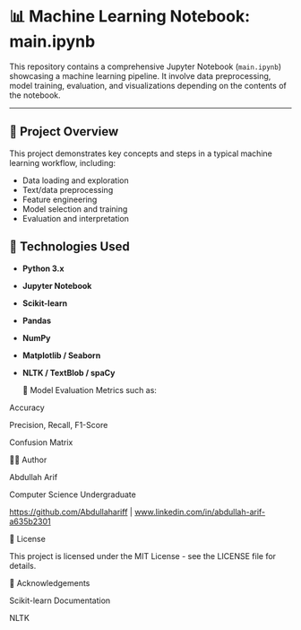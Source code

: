 # 📊 Machine Learning Notebook: main.ipynb

This repository contains a comprehensive Jupyter Notebook (`main.ipynb`) showcasing a machine learning pipeline. It involve data preprocessing, model training, evaluation, and visualizations depending on the contents of the notebook.

---

## 🚀 Project Overview

This project demonstrates key concepts and steps in a typical machine learning workflow, including:

- Data loading and exploration
- Text/data preprocessing
- Feature engineering
- Model selection and training
- Evaluation and interpretation


## 🧰 Technologies Used

- **Python 3.x**
- **Jupyter Notebook**
- **Scikit-learn**
- **Pandas**
- **NumPy**
- **Matplotlib / Seaborn** 
- **NLTK / TextBlob / spaCy** 

  🧪 Model Evaluation
Metrics such as:

Accuracy

Precision, Recall, F1-Score

Confusion Matrix


🧑‍💻 Author


Abdullah Arif

Computer Science Undergraduate

https://github.com/Abdullahariff | www.linkedin.com/in/abdullah-arif-a635b2301

📜 License

This project is licensed under the MIT License - see the LICENSE file for details.

🙌 Acknowledgements

Scikit-learn Documentation

NLTK
